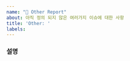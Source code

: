 ```yaml
---
name: "🤔 Other Report"
about: 아직 정의 되지 않은 여러가지 이슈에 대한 사항
title: 'Other: '
labels:
---
```


### 설명

<!--
해당 이슈에 대한 설명

관련된 문서 링크
- [링크](#)
-->
